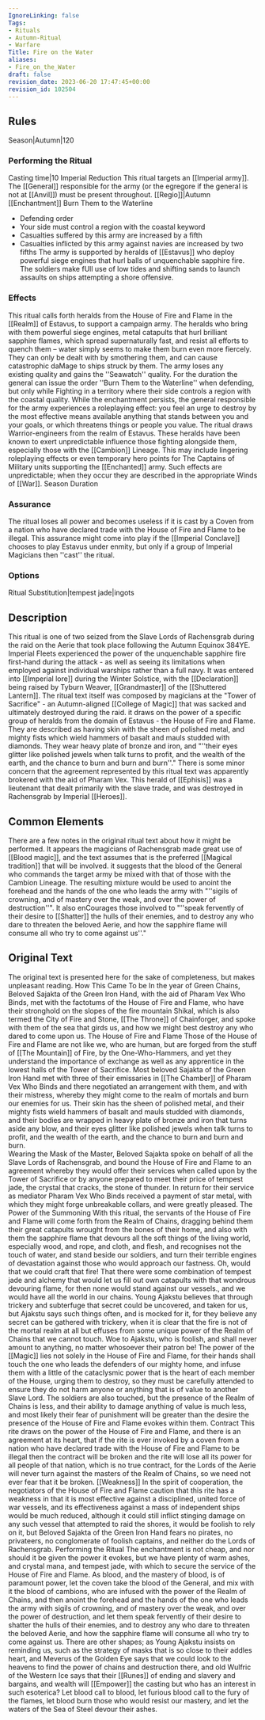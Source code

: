 ```yaml
---
IgnoreLinking: false
Tags:
- Rituals
- Autumn-Ritual
- Warfare
Title: Fire on the Water
aliases:
- Fire_on_the_Water
draft: false
revision_date: 2023-06-20 17:47:45+00:00
revision_id: 102504
---
```


## Rules
Season|Autumn|120
### Performing the Ritual
Casting time|10 Imperial Reduction
This ritual targets an [[Imperial army]]. The [[General]] responsible for the army (or the egregore if the general is not at [[Anvil]]) must be present throughout.
[[Regio]]|Autumn
[[Enchantment]]
Burn Them to the Waterline
* Defending order
* Your side must control a region with the coastal keyword
* Casualties suffered by this army are increased by a fifth
* Casualties inflicted by this army against navies are increased by two fifths
The army is supported by heralds of [[Estavus]] who deploy powerful siege engines that hurl balls of unquenchable sapphire fire. The soldiers make fUll use of low tides and shifting sands to launch assaults on ships attempting a shore offensive. 
### Effects
This ritual calls forth heralds from the House of Fire and Flame in the [[Realm]] of Estavus, to support a campaign army. The heralds who bring with them powerful siege engines, metal catapults that hurl brilliant sapphire flames, which spread supernaturally fast, and resist all efforts to quench them – water simply seems to make them burn even more fiercely. They can only be dealt with by smothering them, and can cause catastrophic daMage to ships struck by them. 
The army loses any existing quality and gains the ''Seawatch'' quality. For the duration the general can issue the order ''Burn Them to the Waterline'' when defending, but only while Fighting in a territory where their side controls a region with the coastal quality. While the enchantment persists, the general responsible for the army experiences a roleplaying effect: you feel an urge to destroy by the most effective means available anything that stands between you and your goals, or which threatens things or people you value.
The ritual draws Warrior-engineers from the realm of Estavus. These heralds have been known to exert unpredictable influence those fighting alongside them, especially those with the [[Cambion]] Lineage. This may include lingering roleplaying effects or even temporary hero points for The Captains of Military units supporting the [[Enchanted]] army. Such effects are unpredictable; when they occur they are described in the appropriate Winds of [[War]].
Season Duration
### Assurance
The ritual loses all power and becomes useless if it is cast by a Coven from a nation who have declared trade with the House of Fire and Flame to be illegal. This assurance might come into play if the [[Imperial Conclave]] chooses to play Estavus under enmity, but only if a group of Imperial Magicians then ''cast'' the ritual.
### Options
Ritual Substitution|tempest jade|ingots
## Description
This ritual is one of two seized from the Slave Lords of Rachensgrab during the raid on the Aerie that took place following the Autumn Equinox 384YE. Imperial Fleets experienced the power of the unquenchable sapphire fire first-hand during the attack - as well as seeing its limitations when employed against individual warships rather than a full navy. It was entered into [[Imperial lore]] during the Winter Solstice, with the [[Declaration]] being raised by Tyburn Weaver, [[Grandmaster]] of the [[Shuttered Lantern]].
The ritual text itself was composed by magicians at the "Tower of Sacrifice" - an Autumn-aligned [[College of Magic]] that was sacked and ultimately destroyed during the raid. it draws on the power of a specific group of heralds from the domain of Estavus - the House of Fire and Flame. They are described as having skin with the sheen of polished metal, and mighty fists which wield hammers of basalt and mauls studded with diamonds. They wear heavy plate of bronze and iron, and "''their eyes glitter like polished jewels when talk turns to profit, and the wealth of the earth, and the chance to burn and burn and burn''."
There is some minor concern that the agreement represented by this ritual text was apparently brokered with the aid of Pharam Vex. This herald of [[Ephisis]] was a lieutenant that dealt primarily with the slave trade, and was destroyed in Rachensgrab by Imperial [[Heroes]].
## Common Elements
There are a few notes in the original ritual text about how it might be performed. It appears the magicians of Rachensgrab made great use of [[Blood magic]], and the text assumes that is the preferred [[Magical tradition]] that will be involved. it suggests that the blood of the General who commands the target army be mixed with that of those with the Cambion Lineage. The resulting mixture would be used to anoint the forehead and the hands of the one who leads the army with "''sigils of crowning, and of mastery over the weak, and over the power of destruction''". It also enCourages those involved to "''speak fervently of their desire to [[Shatter]] the hulls of their enemies, and to destroy any who dare to threaten the beloved Aerie, and how the sapphire flame will consume all who try to come against us''."
## Original Text
The original text is presented here for the sake of completeness, but makes unpleasant reading. 
How This Came To be
In the year of Green Chains, Beloved Sajakta of the Green Iron Hand, with the aid of Pharam Vex Who Binds, met with the factotums of the House of Fire and Flame, who have their stronghold on the slopes of the fire mountain Shikal, which is also termed the City of Fire and Stone, [[The Throne]] of Chainforger, and spoke with them of the sea that girds us, and how we might best destroy any who dared to come upon us.
The House of Fire and Flame
Those of the House of Fire and Flame are not like we, who are human, but are forged from the stuff of [[The Mountain]] of Fire, by the One-Who-Hammers, and yet they understand the importance of exchange as well as any apprentice in the lowest halls of the Tower of Sacrifice. Most beloved Sajakta of the Green Iron Hand met with three of their emissaries in [[The Chamber]] of Pharam Vex Who Binds and there negotiated an arrangement with them, and with their mistress, whereby they might come to the realm of mortals and burn our enemies for us.
Their skin has the sheen of polished metal, and their mighty fists wield hammers of basalt and mauls studded with diamonds, and their bodies are wrapped in heavy plate of bronze and iron that turns aside any blow, and their eyes glitter like polished jewels when talk turns to profit, and the wealth of the earth, and the chance to burn and burn and burn.  
Wearing the Mask of the Master, Beloved Sajakta spoke on behalf of all the Slave Lords of Rachensgrab, and bound the House of Fire and Flame to an agreement whereby they would offer their services when called upon by the Tower of Sacrifice or by anyone prepared to meet their price of tempest jade, the crystal that cracks, the stone of thunder. 
In return for their service as mediator Pharam Vex Who Binds received a payment of star metal, with which they might forge unbreakable collars, and were greatly pleased.
The Power of the Summoning
With this ritual, the servants of the House of Fire and Flame will come forth from the Realm of Chains, dragging behind them their great catapults wrought from the bones of their home, and also with them the sapphire flame that devours all the soft things of the living world, especially wood, and rope, and cloth, and flesh, and recognises not the touch of water, and stand beside our soldiers, and turn their terrible engines of devastation against those who would approach our fastness.
Oh, would that we could craft that fire! That there were some combination of tempest jade and alchemy that would let us fill out own catapults with that wondrous devouring flame, for then none would stand against our vessels., and we would have all the world in our chains. 
Young Ajakstu believes that through trickery and subterfuge that secret could be uncovered, and taken for us, but Ajakstu says such things often, and is mocked for it, for they believe any secret can be gathered with trickery, when it is clear that the fire is not of the mortal realm at all but effuses from some unique power of the Realm of Chains that we cannot touch. Woe to Ajakstu, who is foolish, and shall never amount to anything, no matter whosoever their patron be!
The power of the [[Magic]] lies not solely in the House of Fire and Flame, for their hands shall touch the one who leads the defenders of our mighty home, and infuse them with a little of the cataclysmic power that is the heart of each member of the House, urging them to destroy, so they must be carefully attended to ensure they do not harm anyone or anything that is of value to another Slave Lord. 
The soldiers are also touched, but the presence of the Realm of Chains is less, and their ability to damage anything of value is much less, and most likely their fear of punishment will be greater than the desire the presence of the House of Fire and Flame evokes within them.
Contract
This rite draws on the power of the House of Fire and Flame, and there is an agreement at its heart, that if the rite is ever invoked by a coven from a nation who have declared trade with the House of Fire and Flame to be illegal then the contract will be broken and the rite will lose all its power for all people of that nation, which is no true contract, for the Lords of the Aerie will never turn against the masters of the Realm of Chains, so we need not ever fear that it be broken.
[[Weakness]]
In the spirit of cooperation, the negotiators of the House of Fire and Flame caution that this rite has a weakness in that it is most effective against a disciplined, united force of war vessels, and its effectiveness against a mass of independent ships would be much reduced, although it could still inflict stinging damage on any such vessel that attempted to raid the shores, it would be foolish to rely on it, but Beloved Sajakta of the Green Iron Hand fears no pirates, no privateers, no conglomerate of foolish captains, and neither do the Lords of Rachensgrab.
Performing the Ritual
The enchantment is not cheap, and nor should it be given the power it evokes, but we have plenty of warm ashes, and crystal mana, and tempest jade, with which to secure the service of the House of Fire and Flame.
As blood, and the mastery of blood, is of paramount power, let the coven take the blood of the General, and mix with it the blood of cambions, who are infused with the power of the Realm of Chains, and then anoint the forehead and the hands of the one who leads the army with sigils of crowning, and of mastery over the weak, and over the power of destruction, and let them speak fervently of their desire to shatter the hulls of their enemies, and to destroy any who dare to threaten the beloved Aerie, and how the sapphire flame will consume all who try to come against us.
There are other shapes; as Young Ajakstu insists on reminding us, such as the strategy of masks that is so close to their addles heart, and Meverus of the Golden Eye says that we could look to the heavens to find the power of chains and destruction there, and old Wulfric of the Western Ice says that their [[Runes]] of ending and slavery and bargains, and wealth will [[Empower]] the casting but who has an interest in such esoterica? Let blood call to blood, let furious blood call to the fury of the flames, let blood burn those who would resist our mastery, and let the waters of the Sea of Steel devour their ashes.